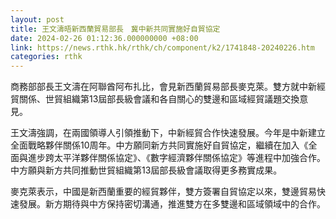 ```yaml
---
layout: post
title: 王文濤晤新西蘭貿易部長　冀中新共同實施好自貿協定
date: 2024-02-26 01:12:36.000000000 +08:00
link: https://news.rthk.hk/rthk/ch/component/k2/1741848-20240226.htm
categories: rthk
---
```


商務部部長王文濤在阿聯酋阿布扎比，會見新西蘭貿易部長麥克萊。雙方就中新經貿關係、世貿組織第13屆部長級會議和各自關心的雙邊和區域經貿議題交換意見。

王文濤強調，在兩國領導人引領推動下，中新經貿合作快速發展。今年是中新建立全面戰略夥伴關係10周年。中方願同新方共同實施好自貿協定，繼續在加入《全面與進步跨太平洋夥伴關係協定》、《數字經濟夥伴關係協定》等進程中加強合作。中方願與新方共同推動世貿組織第13屆部長級會議取得更多務實成果。

麥克萊表示，中國是新西蘭重要的經貿夥伴，雙方簽署自貿協定以來，雙邊貿易快速發展。新方期待與中方保持密切溝通，推進雙方在多雙邊和區域領域中的合作。
